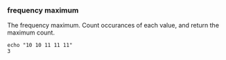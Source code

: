 ### frequency maximum

The frequency maximum. Count occurances of each value, and return the maximum count.

    echo "10 10 11 11 11"
    3
